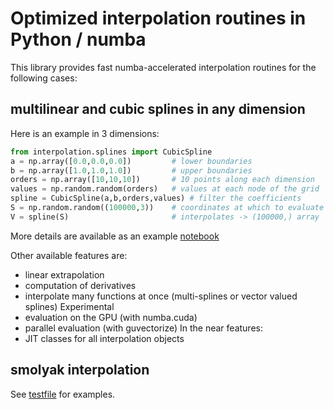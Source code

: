 # Optimized interpolation routines in Python / numba

This library provides fast numba-accelerated interpolation routines
for the following cases:

## multilinear and cubic splines in any dimension

Here is an example in 3 dimensions:

```python
from interpolation.splines import CubicSpline
a = np.array([0.0,0.0,0.0])         # lower boundaries
b = np.array([1.0,1.0,1.0])         # upper boundaries
orders = np.array([10,10,10])       # 10 points along each dimension
values = np.random.random(orders)   # values at each node of the grid
spline = CubicSpline(a,b,orders,values) # filter the coefficients
S = np.random.random((100000,3))    # coordinates at which to evaluate the spline
V = spline(S)                       # interpolates -> (100000,) array
```

More details are available as an example [notebook](https://github.com/EconForge/interpolation.py/blob/master/examples/cubic_splines_python.ipynb)

Other available features are:
- linear extrapolation
- computation of derivatives
- interpolate many functions at once (multi-splines or vector valued splines)
Experimental
- evaluation on the GPU (with numba.cuda)
- parallel evaluation (with guvectorize)
In the near features:
- JIT classes for all interpolation objects




## smolyak interpolation

See [testfile](https://github.com/EconForge/interpolation.py/blob/master/interpolation/smolyak/tests/test_interp.py) for examples.
